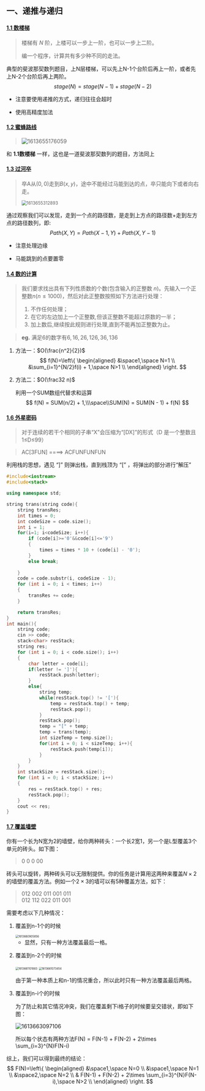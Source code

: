 ## 一、递推与递归

#### [1.1 数楼梯](https://www.luogu.com.cn/problem/P1255)

> 楼梯有 $N$ 阶，上楼可以一步上一阶，也可以一步上二阶。
>
> 编一个程序，计算共有多少种不同的走法。

典型的斐波那契数列题目，上N层楼梯，可以先上N-1个台阶后再上一阶，或者先上N-2个台阶后再上两阶。
$$
stage(N) = stage(N-1) + stage(N-2)
$$

- 注意要使用递推的方式，递归往往会超时

- 使用高精度加法

  

#### [1.2 蜜蜂路线](https://www.luogu.com.cn/problem/P2437)

> ![[1613655176059](https://www.luogu.com.cn/problem/P1028)](C:\Users\12\AppData\Roaming\Typora\typora-user-images\1613655176059.png)

和     **1.1数楼梯**    一样，这也是一道斐波那契数列的题目，方法同上



#### [1.3 过河卒](https://www.luogu.com.cn/problem/P1002)

> 卒A从$(0,0)$走到$B(x,y)$，途中不能经过马能到达的点，卒只能向下或者向右走。
>
> <img src="C:\Users\12\AppData\Roaming\Typora\typora-user-images\1613655312893.png" alt="1613655312893" style="zoom:80%;" />

通过观察我们可以发现，走到一个点的路径数，是走到上方点的路径数+走到左方点的路径数列，即:
$$
Path(X,Y) = Path(X-1,Y) + Path(X, Y-1)
$$

- 注意处理边缘

- 马能跳到的点要置零

  

#### [1.4 数的计算](https://www.luogu.com.cn/problem/P1028)

> 我们要求找出具有下列性质数的个数(包含输入的正整数 $n$)。先输入一个正整数$n(n \le 1000)$，然后对此正整数按照如下方法进行处理：
>
> 1. 不作任何处理；
> 2. 在它的左边加上一个正整数,但该正整数不能超过原数的一半；
> 3. 加上数后,继续按此规则进行处理,直到不能再加正整数为止。

> **eg.**  满足$6$的数字有$6,16,26,126,36,136$

1. 方法一：$O(\frac{n^2}{2})$
   $$
   f(N)=\left\{
   \begin{aligned}
   &\space1,\space N=1 \\
   &\sum_{i=1}^{N/2}f(i) + 1,\space N>1 \\
   \end{aligned}
   \right.
   $$

2. 方法二：$O(\frac32 n)$

   利用一个SUM数组代替求和运算
   $$
   f(N) = SUM(n/2) + 1,\\\space\\SUM(N) = SUM(N - 1) + f(N)
   $$



#### [1.6 外星密码](https://www.luogu.com.cn/problem/P1928)

> 对于连续的若干个相同的子串“X”会压缩为“[DX]”的形式（D 是一个整数且 1≤D≤99）

> AC[3FUN]   ====>   ACFUNFUNFUN

利用栈的思想，遇见 “]” 则弹出栈，直到栈顶为  “[” ，将弹出的部分进行“解压”

```C++
#include<iostream>
#include<stack>

using namespace std;

string trans(string code){
    string transRes;
    int times = 0;
    int codeSize = code.size();
    int i = 1;
    for(i=1; i<codeSize; i++){
        if (code[i]>='0'&&code[i]<='9')
        {
            times = times * 10 + (code[i] - '0');
        }
        else break;
        
    }
    code = code.substr(i, codeSize - 1);
    for (int i = 0; i < times; i++)
    {
        transRes += code;
    }

    return transRes;
}
int main(){
    string code;
    cin >> code;
    stack<char> resStack;
    string res;
    for (int i = 0; i < code.size(); i++)
    {
        char letter = code[i];
        if(letter != ']'){
            resStack.push(letter);
        }
        else{
            string temp;
            while(resStack.top() != '['){
                temp = resStack.top() + temp;
                resStack.pop();
            }
            resStack.pop();
            temp = "[" + temp;
            temp = trans(temp);
            int sizeTemp = temp.size();
            for(int i = 0; i < sizeTemp; i++){
                resStack.push(temp[i]);
            }
        }
    }
    int stackSize = resStack.size();
    for (int i = 0; i < stackSize; i++)
    {
        res = resStack.top() + res;
        resStack.pop();
    }
    cout << res;
}
```



#### [1.7 覆盖墙壁](https://www.luogu.com.cn/problem/P1990)

 你有一个长为N宽为2的墙壁，给你两种砖头：一个长2宽1，另一个是L型覆盖3个单元的砖头。如下图： 

> 0     0
> 0     00

砖头可以旋转，两种砖头可以无限制提供。你的任务是计算用这两种来覆盖$N \times 2$的墙壁的覆盖方法。例如一个$2\times 3$的墙可以有5种覆盖方法，如下：

> 012 002 011 001 011  
> 012 112 022 011 001

需要考虑以下几种情况：

1. 覆盖到n-1个的时候

   <img src="C:\Users\12\AppData\Roaming\Typora\typora-user-images\1613660905856.png" alt="1613660905856" style="zoom:50%;" />

   - 显然，只有一种方法覆盖最后一格。

2. 覆盖到n-2个的时候

   <img src="C:\Users\12\AppData\Roaming\Typora\typora-user-images\1613661101883.png" alt="1613661101883" style="zoom:50%;" />

   <img src="C:\Users\12\AppData\Roaming\Typora\typora-user-images\1613661073454.png" alt="1613661073454" style="zoom:50%;" />

   由于第一种本质上和n-1的情况重合，所以此时只有一种方法覆盖最后两格。

3. 覆盖到n-i个的时候

   为了防止和其它情况冲突，我们在覆盖剩下i格子的时候要呈交错状，即如下图：

   ![1613663097106](C:\Users\12\AppData\Roaming\Typora\typora-user-images\1613663097106.png)

   所以每个状态有两种方法F(N) = F(N-1) + F(N-2) + 2\times \sum_{i=3}^{N}F(N-i)

综上，我们可以得到最终的结论：
$$
F(N)=\left\{
\begin{aligned}
&\space1,\space N=0 \\
&\space1,\space N=1 \\
&\space2,\space N=2 \\
& F(N-1) + F(N-2) + 2\times \sum_{i=3}^{N}F(N-i),\space N>2 \\
\end{aligned}
\right.
$$






